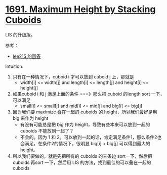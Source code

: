 # [1691. Maximum Height by Stacking Cuboids](https://leetcode.com/problems/maximum-height-by-stacking-cuboids/)

LIS 的升级版。

参考：

- [lee215 的回答](https://leetcode.com/problems/maximum-height-by-stacking-cuboids/discuss/970293/JavaC%2B%2BPython-DP-Prove-with-Explanation)


Intuition:

1. 只有在一种情况下，cuboid i 才可以放到 cuboid j 上，那就是
   - width[i] <= width[j] and length[i] <= length[j] and height[i] <= height[j]
2. 如果cuboid i 和 j 满足上面的条件 ===》那么把 cuboid 的length sort 一下，可以满足
   - small[i] <= small[j] and mid[i] <= mid[j] and big[i] <= big[j]
3. 因为我们要 maximize 叠在一起的 cuboids 的 height，所以我们最好是用 big 来作为 height
   - 有没有可能总是把 big 作为 height，导致有些本来可以放到一起的cuboids 不能放到一起了？
   - 不会的。因为 1 和 2。可以放到一起的话，肯定满足条件1，那么条件2也会满足。在条件2的情况下，很明显 big[i] + big[j] 可以得到最大的 height。
4. 所以我们要做的，就是先把所有的 cuboids 的三条边 sort一下，然后把cuboids 再sort 一下，然后用 LIS 的方法，找到最佳的可以叠在一起的cuboids
   

